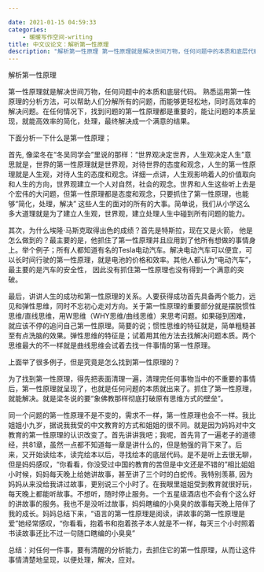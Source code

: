 ```yaml
---

date: 2021-01-15 04:59:33
categories:
    - 暖暖写作空间-writing
title: 中文议论文：解析第一性原理
description: "解析第一性原理 第一性原理就是解决世间万物，任何问题中的本质和底层代码。 熟悉运用第一性原理的分析方法，可以帮助人们分解所有的问题，而能够更轻松地，同时高效率的解决问题。在任何情况下，找到问题的第一性..."
---
```


解析第一性原理

  
  


第一性原理就是解决世间万物，任何问题中的本质和底层代码。 熟悉运用第一性原理的分析方法，可以帮助人们分解所有的问题，而能够更轻松地，同时高效率的解决问题。在任何情况下，找到问题的第一性原理都是重要的，能让问题的本质呈现，就能高效率的简化，处理，最终解决成一个满意的结果。

  


下面分析一下什么是第一性原理；

  


首先, 像梁冬在“冬吴同学会”里说的那样：“世界观决定世界，人生观决定人生”意思就是，世界的第一性原理就是世界观，对待世界的态度和观念，人生的第一性原理就是人生观，对待人生的态度和观念。详细一点讲，人生观影响着人的价值取向和人生的方向，世界观建立一个人对自然，社会的观念。世界和人生这些听上去是个宏伟的大问题，但第一性原理都是态度和观念，只要抓住了第一性原理，也能够“简化，处理，解决” 这些人生的面对的所有的大事。简单说，我们从小学这么多大道理就是为了建立人生观，世界观，建立处理人生中碰到所有问题的能力。

  


其次，为什么埃隆·马斯克取得出色的成绩？首先是特斯拉，现在又是火箭， 他是怎么做到的？最主要的是，他抓住了第一性原理并且应用到了他所有想做的事情身上。举个例子；所有人都知道有名的Tesla电动汽车。解决电动汽车可以便宜，可以长时间行驶的第一性原理，就是电池的价格和效率。其他人都认为“电动汽车”，最主要的是汽车的安全性， 因此没有抓住第一性原理也没有得到一个满意的突破。 

  


最后，讲讲人生的成功和第一性原理的关系。人要获得成功首先具备两个能力，远见和弹性思维，同时不忘初心走对方向。关于第一性原理的重要部分就是摆脱惯性思维/直线思维，用W思维（WHY思维/曲线思维）来思考问题。如果碰到困难，就应该不停的追问自己第一性原理。简要的说；惯性思维的特征就是，简单粗糙甚至有点洗脑的效果。弹性思维的特征是；试着用其他方法去找解决问题本质。两个思维最大的不一样就是曲线思维会试着去找一件事情的第一性原理。

  


上面举了很多例子，但是究竟是怎么找到第一性原理的？

为了找到第一性原理，得先把表面清理一遍，清理完任何事物当中的不重要的事情后，第一性原理就呈现了，也就是任何问题的本质就出来了。抓住了第一性原理，就能解决。就是梁冬说的要“象佛教那样彻底打破原有思维方式的壁垒”。 

  


同一个问题的第一性原理不是不变的，需求不一样，第一性原理也会不一样。我比姐姐小九岁，据说我我受的中文教育的方式和姐姐的很不同。就是因为妈妈对中文教育的第一性原理的认识改变了。首先讲讲我吧；我呢，首先背了一遍老子的道德经，共81章，虽然一点都不知道每一章是讲什么的，但是勉强的背下来了。后来，又开始读绘本，读完绘本以后，寻找绘本的底层代码。是不是听上去很无聊，但是妈妈感叹，“你看看，你没受过中国的教育的苦但是中文还是不错的”相比姐姐小时候，妈妈每天晚上给她讲故事，甚至讲了三个时的白蛇传。我特别羡慕, 因为妈妈从来没给我讲过故事，更别说三个小时了。在我眼里姐姐受到教育就很好玩，每天晚上都能听故事。不想听，随时停止服务。一个五星级酒店也不会有个这么好的讲故事的服务。我也不是没听过故事，妈妈瞎编的小臭臭的故事每天晚上陪伴了我的成长。妈妈总结下来，“语言的第一性原理是阅读，讲故事的第一性原理是爱”她经常感叹，“你看看，抱着书和抱着孩子本人就是不一样，每天三个小时照着书读故事还比不过一句随口瞎编的小臭臭”

  
  


总结：对任何一件事，要有清醒的分析能力，去抓住它的第一性原理，从而让这件事情清楚地呈现，以便处理，解决，应对。